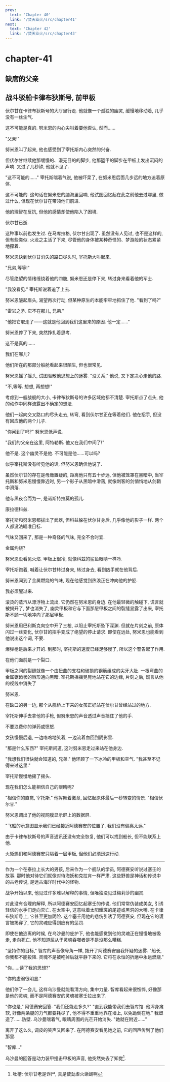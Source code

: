 ```yaml
---
prev:
  text: 'Chapter 40'
  link: '/焚天业火/src/chapter41'
next:
  text: 'Chapter 42'
  link: '/焚天业火/src/chapter43'
---
```


# chapter-41

## 缺席的父亲

## 战斗驳船卡律布狄斯号, 前甲板

伏尔甘在卡律布狄斯号的大厅里行走. 他就像一个孤独的幽灵, 缓慢地移动着, 几乎没有一丝生气.

这不可能是真的. 努米恩的内心尖叫着要他否认, 然而……

"父亲!"

努米恩叫了起来, 他也感受到了宰托斯内心突然的兴奋.

但伏尔甘继续他那缓慢的、漫无目的的脚步, 他那盔甲的脚步在甲板上发出沉闷的声响. 又过了几秒钟, 他就不见了.

"这不可能的……" 宰托斯喘着气说, 他被吓呆了, 在努米恩后面几步远的地方追着原体.

这不可能的. 这句话在努米恩的脑海里回响, 他试图回忆起在此之前他去过哪里, 做过什么, 但现在伏尔甘在带领他们前进.

他的理智在反抗, 但他的感情却使他陷入了困境.

伏尔甘已逝.

这种事以前也发生过. 在马库拉格, 伏尔甘出现了. 虽然没有人见过, 也不是这样的, 但有些类似. 火龙之主活了下来, 尽管他的身体被某种奇怪的、梦游般的状态紧紧地攥着.

努米恩快到伏尔甘消失的路口尽头时, 宰托斯大叫起来.

"兄弟,等等!"

尽管绝望的情绪缠绕着他的四肢, 努米恩还是停下来, 转过身来看着他的军士.

"我没看见." 宰托斯说着追了上去.

努米恩皱起眉头, 渴望再次行动, 但某种原生的本能牢牢地抓住了他. "看到了吗?"

"雷岩之矛. 它不在那儿, 兄弟."

"他把它取走了——这就是他回到我们这里来的原因. 他一定……"

努米恩停了下来, 突然挣扎着思考.

这不是真的……

我们在哪儿?

他们所在的那部分船舱看起来很陌生, 但也很常见.

努米恩摇了摇头, 试图驱散他思想上的迷雾. "没关系," 他说, 又下定决心走他的路.

"不,等等. 想想, 再想想!"

考虑到一艘战舰的大小, 卡律布狄斯号的许多区域他都不清楚. 宰托斯点了点头, 他的动作中同样流露出不确定的想法.

他们一起向交叉路口的尽头走去, 转弯, 看到伏尔甘正在等着他们. 他在招手, 但没有回应他的两个儿子.

"你闻到了吗?" 努米恩低声说.

"我们的父亲在这里, 阿特勒斯. 他又在我们中间了!"

他不是. 这个幽灵不是他. 不可能是他……可以吗?

似乎宰托斯没有听见他的话, 但努米恩确信他说了.

虽然伏尔甘的存在是毋庸置疑的, 距离他只有五十步远, 但他被笼罩在黑暗中, 当宰托斯和努米恩慢慢靠近时, 另一个影子从黑暗中滑落, 就像刺客的剑悄悄地从剑鞘中滑落.

他与黑夜合而为一, 是诺斯特拉莫的孤儿.

康拉德科兹.

宰托斯和努米恩都拔出了武器, 但科兹躲在伏尔甘身后, 几乎像他的影子一样. 两个人都没法瞄准目标.

气味又回来了, 那是一种奇怪的气味, 完全不合时宜.

金属灼烧?

努米恩没看见火焰. 甲板上很冷, 就像科兹的鲨鱼眼睛一样冷.

宰托斯跑着, 喊着让伏尔甘转过身来, 转过身去, 看到凶手就在他背后.

努米恩闻到了金属燃烧的气味, 现在他感觉到热浪正在冲向他的护胫.

我必须醒过来.

滚烫的蒸汽从漂浮物上流出, 它仍然在努米恩的身边. 在他最轻微的触碰下, 谎言就被揭开了, 梦也消失了, 幽灵甲板和它与下面那层甲板之间的裂缝显露了出来, 宰托斯不顾一切地冲向了那层甲板.

努米恩用巴利斯克向空中开了三枪, 以阻止宰托斯坠下深渊. 但就在片刻之前, 原体闪过一丝变化, 伏尔甘的招手变成了绝望的停止请求. 即使在远处, 努米恩也能看到他说出这个词, 不要.

爆弹枪是后来才开的. 到那时, 宰托斯的速度已经足够慢了, 所以这个警告起了作用.

在他们面前是一个裂口.

甲板之间的裂缝就像一个由扭曲的支柱和破损的钢筋组成的尖牙大肚. 一根弯曲的金属锯齿状的唇形通向黑暗. 宰托斯摇摇晃晃地站在它的边缘, 片刻之后, 谎言从他的视线中消失了

努米恩.

在缺口的另一边, 那个从舰桥上下来的女孩正好站在伏尔甘曾经站过的地方.

宰托斯伸手去拿他的手枪, 但努米恩的声音透过声音挡住了他的手.

不要浪费你的弹药或愤怒.

女孩慢慢后退, 一边咯咯地笑着, 一边流着血回到阴影里.

"那是什么东西?" 宰托斯问道, 这时努米恩走过来站在他身边.

"我想我们很快就会知道的, 兄弟." 他环顾了一下冰冷的甲板和空气. "我甚至不记得来过这里."

宰托斯慢慢地摇了摇头.

现在我们怎么能相信自己的眼睛呢?

"相信你的直觉, 宰托斯." 他挥舞着徽章, 回忆起原体最后一秒转变的情景. "相信伏尔甘."

努米恩调出了他的视网膜显示屏上的数据屏.

"飞船的示意图显示我们已经接近阿德赛安的位置了. 我们没有偏离太远."

由于卡律布狄斯号的声音通讯还没有完全恢复, 他们可以找到船长, 但不能联系上他.

火蜥蜴们和阿德赛安只隔着一层甲板, 但他们必须迅速行动.

--------

作为一个在泰拉上长大的男孩, 后来作为一个舰队的学员, 阿德赛安听说过塞壬的故事. 那时他对待它们就像对待海妖和克拉肯一样严肃. 这些野兽是神话和传说中的古老传说, 是远古海洋时代中的怪物.

战争开始以来, 他见过许多难以解释的事情, 但唯独没见过梅莉莎的幽灵.

对此没有合理的解释, 所以阿德赛安回忆起塞壬的传说. 他们常常伪装成美女, 引诱轻信的水手们走向灭亡. 在太空中, 这意味着太阳耀斑的尾迹或黑洞的大嘴. 在卡律布狄斯号上, 它甚至更加阴险. 这个塞壬用他的悲伤引诱了阿德赛安, 但现在它的谎言被揭穿了, 它的灵魂应得到应有的惩罚.

即使在他逃离的时候, 在乌沙曼的庇护下, 他也能感觉到他的灵魂正在慢慢地被吸走, 走向死亡. 他不知道屈从于灵魂吞噬者是不是没那么糟糕.

"坚持你的目标," 智库的声音像号角一样, 拨开了阿德赛安自我怀疑的迷雾. "船长, 你我都不能投降. 灵魂不是被吃掉后就平静下来的. 它将在永恒的折磨中永远燃烧."

"你……读了我的思想?"

"你的虚弱很明显."

他们停了一会儿, 这样乌沙曼就能看清方向, 集中力量. 智库看起来很憔悴, 好像那是他的灵魂, 而不是阿德赛安的灵魂被塞壬拉出来了.

"你也是," 阿德赛安回答. "我们还能走多久?" "直到我能带我们去智库馆. 他浑身瘫软, 好像两条腿的力气都要耗尽了, 他不得不重重地靠在墙上, 以免跪倒在地." 我塑造了……防壁. 乌沙曼喘着气, 眼睛周围的光芒开始消失. "她就在附近……"

离开了这么久, 调皮的笑声又回来了. 在阿德赛安看见她之前, 它的回声传到了他们那里.

"智库…"

乌沙曼的回答是动力装甲撞击甲板的声音, 他突然失去了知觉[^1].

[^1]: 吐槽: 伏尔甘老是诈尸, 真是使劲虐火蜥蜴啊
